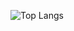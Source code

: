![Top Langs](https://github-readme-stats.vercel.app/api/top-langs/?username=gborneGit&layout=compact&&hide_border=true&langs_count=9&hide=Objective-C,Roff,Hack,&theme=tokyonight)

